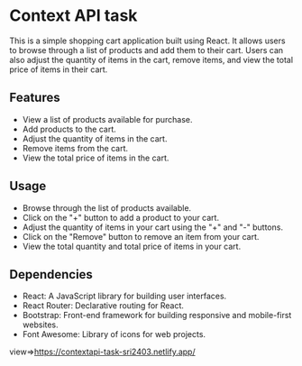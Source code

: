 # Context API task
This is a simple shopping cart application built using React. It allows users to browse through a list of products and add them to their cart. Users can also adjust the quantity of items in the cart, remove items, and view the total price of items in their cart.

## Features

- View a list of products available for purchase.
- Add products to the cart.
- Adjust the quantity of items in the cart.
- Remove items from the cart.
- View the total price of items in the cart.

## Usage

- Browse through the list of products available.
- Click on the "+" button to add a product to your cart.
- Adjust the quantity of items in your cart using the "+" and "-" buttons.
- Click on the "Remove" button to remove an item from your cart.
- View the total quantity and total price of items in your cart.

## Dependencies

- React: A JavaScript library for building user interfaces.
- React Router: Declarative routing for React.
- Bootstrap: Front-end framework for building responsive and mobile-first websites.
- Font Awesome: Library of icons for web projects.

view=>https://contextapi-task-sri2403.netlify.app/